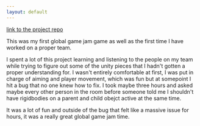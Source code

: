 ```yaml
---
layout: default
---
```


[link to the project repo](https://github.com/Ittaimann/CrescendoConflict)

This was my first global game jam game as well as the first time I have worked on a proper team.

I spent a lot of this project learning and listening to the people on my team while trying to figure out some of the unity pieces that I hadn't gotten a proper understanding for. I wasn't entirely comfortable at first, I was put in charge of aiming and player movement, which was fun but at somepoint I hit a bug that no one knew how to fix. I took maybe three hours and asked maybe every other person in the room before someone told me I shouldn't have rigidbodies on a parent and child obejct active at the same time.

It was a lot of fun and outside of the bug that felt like a massive issue for hours, it was a really great global game jam time.